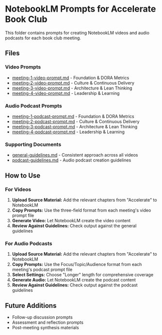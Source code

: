 # NotebookLM Prompts for Accelerate Book Club

This folder contains prompts for creating NotebookLM videos and audio podcasts for each book club meeting.

## Files

### Video Prompts
- [meeting-1-video-prompt.md](meeting-1-video-prompt.md) - Foundation & DORA Metrics
- [meeting-2-video-prompt.md](meeting-2-video-prompt.md) - Culture & Continuous Delivery
- [meeting-3-video-prompt.md](meeting-3-video-prompt.md) - Architecture & Lean Thinking  
- [meeting-4-video-prompt.md](meeting-4-video-prompt.md) - Leadership & Learning

### Audio Podcast Prompts
- [meeting-1-podcast-prompt.md](meeting-1-podcast-prompt.md) - Foundation & DORA Metrics
- [meeting-2-podcast-prompt.md](meeting-2-podcast-prompt.md) - Culture & Continuous Delivery
- [meeting-3-podcast-prompt.md](meeting-3-podcast-prompt.md) - Architecture & Lean Thinking  
- [meeting-4-podcast-prompt.md](meeting-4-podcast-prompt.md) - Leadership & Learning

### Supporting Documents
- [general-guidelines.md](general-guidelines.md) - Consistent approach across all videos
- [podcast-guidelines.md](podcast-guidelines.md) - Audio podcast creation guidelines

## How to Use

### For Videos
1. **Upload Source Material:** Add the relevant chapters from "Accelerate" to NotebookLM
2. **Copy Prompts:** Use the three-field format from each meeting's video prompt file
3. **Generate Video:** Let NotebookLM create the video content
4. **Review Against Guidelines:** Check output against the general guidelines

### For Audio Podcasts
1. **Upload Source Material:** Add the relevant chapters from "Accelerate" to NotebookLM
2. **Copy Prompts:** Use the Focus/Topic/Audience format from each meeting's podcast prompt file
3. **Select Settings:** Choose "Longer" length for comprehensive coverage
4. **Generate Audio:** Let NotebookLM create the podcast content
5. **Review Against Guidelines:** Check output against the podcast guidelines

## Future Additions
- Follow-up discussion prompts
- Assessment and reflection prompts
- Post-meeting synthesis materials